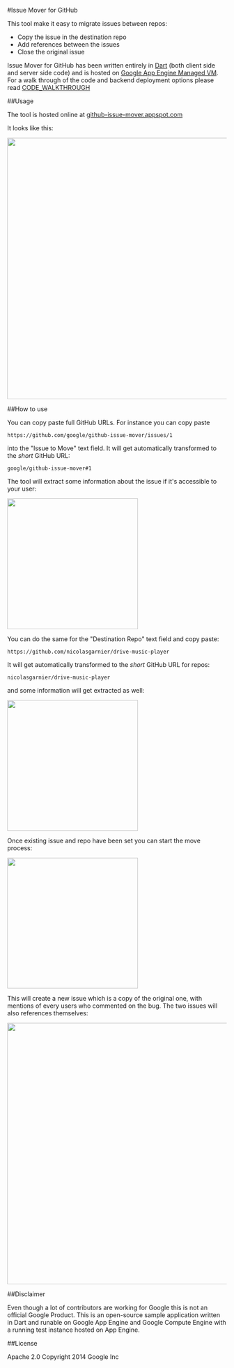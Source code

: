 #Issue Mover for GitHub

This tool make it easy to migrate issues between repos:
 - Copy the issue in the destination repo
 - Add references between the issues
 - Close the original issue
 
Issue Mover for GitHub has been written entirely in [Dart](http://www.dartlang.org)
(both client side and server side code) and is hosted on [Google App Engine Managed VM](https://cloud.google.com/appengine/docs/managed-vms/).
For a walk through of the code and backend deployment options please read [CODE_WALKTHROUGH](CODE_WALKTHROUGH.md)

##Usage

The tool is hosted online at [github-issue-mover.appspot.com](https://github-issue-mover.appspot.com/)

It looks like this:

<img width="600px" src="github-issue-mover/raw/master/README_assets/app.png">


##How to use

You can copy paste full GitHub URLs. For instance you can copy paste

`https://github.com/google/github-issue-mover/issues/1`

into the "Issue to Move" text field. It will get automatically transformed to the _short_ GitHub URL:

`google/github-issue-mover#1`

The tool will extract some information about the issue if it's accessible to your user:

<img width="300px" src="github-issue-mover/raw/master/README_assets/issue.png">

You can do the same for the "Destination Repo" text field and copy paste:

`https://github.com/nicolasgarnier/drive-music-player`

It will get automatically transformed to the _short_ GitHub URL for repos:

`nicolasgarnier/drive-music-player`

and some information will get extracted as well:

<img width="300px" src="github-issue-mover/raw/master/README_assets/repo.png">

Once existing issue and repo have been set you can start the move process:

<img width="300px" src="github-issue-mover/raw/master/README_assets/move.png">

This will create a new issue which is a copy of the original one, with mentions of every users who commented on the bug. The two issues will also references themselves:

<img width="600px" src="github-issue-mover/raw/master/README_assets/result.png">

##Disclaimer

Even though a lot of contributors are working for Google this is not an official Google Product.
This is an open-source sample application written in Dart and runable on Google App Engine and Google Compute Engine with a running
test instance hosted on App Engine.

##License

Apache 2.0
Copyright 2014 Google Inc
